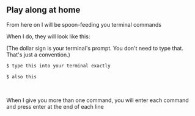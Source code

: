 ##  Play along at home

From here on I will be spoon-feeding you terminal commands

When I do, they will look like this:

(The dollar sign is your terminal's prompt. You don't need to type that. That's just a convention.)

```bash
$ type this into your terminal exactly

$ also this
```
<br>

When I give you more than one command, you will enter each command and press enter at the end of each line
